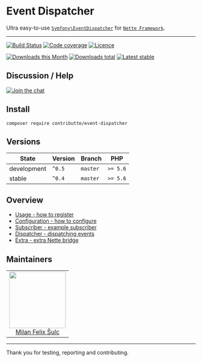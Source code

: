 # Event Dispatcher

Ultra easy-to-use [`Symfony\EventDispatcher`](https://github.com/symfony/event-dispatcher) for [`Nette Framework`](https://github.com/nette/).

-----

[![Build Status](https://img.shields.io/travis/contributte/event-dispatcher.svg?style=flat-square)](https://travis-ci.org/contributte/event-dispatcher)
[![Code coverage](https://img.shields.io/coveralls/contributte/event-dispatcher.svg?style=flat-square)](https://coveralls.io/r/contributte/event-dispatcher)
[![Licence](https://img.shields.io/packagist/l/contributte/event-dispatcher.svg?style=flat-square)](https://packagist.org/packages/contributte/event-dispatcher)

[![Downloads this Month](https://img.shields.io/packagist/dm/contributte/event-dispatcher.svg?style=flat-square)](https://packagist.org/packages/contributte/event-dispatcher)
[![Downloads total](https://img.shields.io/packagist/dt/contributte/event-dispatcher.svg?style=flat-square)](https://packagist.org/packages/contributte/event-dispatcher)
[![Latest stable](https://img.shields.io/packagist/v/contributte/event-dispatcher.svg?style=flat-square)](https://packagist.org/packages/contributte/event-dispatcher)

## Discussion / Help

[![Join the chat](https://img.shields.io/gitter/room/contributte/contributte.svg?style=flat-square)](http://bit.ly/ctteg)

## Install

```
composer require contributte/event-dispatcher
```

## Versions

| State       | Version | Branch   | PHP      |
|-------------|---------|----------|----------|
| development | `^0.5`  | `master` | `>= 5.6` |
| stable      | `^0.4`  | `master` | `>= 5.6` |

## Overview

- [Usage - how to register](https://github.com/contributte/event-dispatcher/blob/master/.docs/README.md#usage-tada)
- [Configuration - how to configure](https://github.com/contributte/event-dispatcher/blob/master/.docs/README.md#configuration-wrench)
- [Subscriber - example subscriber](https://github.com/contributte/event-dispatcher/blob/master/.docs/README.md#subscriber-bulb)
- [Dispatcher - dispatching events](https://github.com/contributte/event-dispatcher/blob/master/.docs/README.md#dispatcher-zap)
- [Extra - extra Nette bridge](https://github.com/contributte/event-dispatcher/blob/master/.docs/README.md#extra-recycle)

## Maintainers

<table>
  <tbody>
    <tr>
      <td align="center">
        <a href="https://github.com/f3l1x">
            <img width="150" height="150" src="https://avatars2.githubusercontent.com/u/538058?v=3&s=150">
        </a>
        </br>
        <a href="https://github.com/f3l1x">Milan Felix Šulc</a>
      </td>
    </tr>
  <tbody>
</table>

---

Thank you for testing, reporting and contributing.
